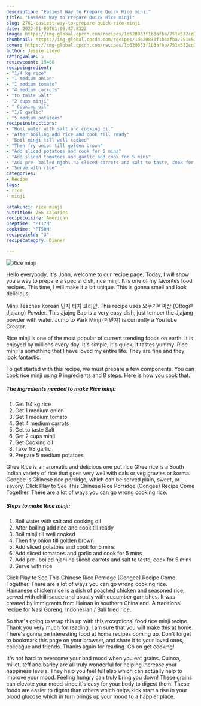 ```yaml
---
description: "Easiest Way to Prepare Quick Rice minji"
title: "Easiest Way to Prepare Quick Rice minji"
slug: 2761-easiest-way-to-prepare-quick-rice-minji
date: 2022-01-09T01:06:47.832Z
image: https://img-global.cpcdn.com/recipes/1d620033f1b3afba/751x532cq70/rice-minji-recipe-main-photo.jpg
thumbnail: https://img-global.cpcdn.com/recipes/1d620033f1b3afba/751x532cq70/rice-minji-recipe-main-photo.jpg
cover: https://img-global.cpcdn.com/recipes/1d620033f1b3afba/751x532cq70/rice-minji-recipe-main-photo.jpg
author: Jessie Lloyd
ratingvalue: 5
reviewcount: 19408
recipeingredient:
- "1/4 kg rice"
- "1 medium onion"
- "1 medium tomato"
- "4 medium carrots"
- "to taste Salt"
- "2 cups minji"
- " Cooking oil"
- "1/8 garlic"
- "5 medium potatoes"
recipeinstructions:
- "Boil water with salt and cooking oil"
- "After boiling add rice and cook till ready"
- "Boil minji till well cooked"
- "Then fry onion till golden brown"
- "Add sliced potatoes and cook for 5 mins"
- "Add sliced tomatoes and garlic and cook for 5 mins"
- "Add pre- boiled njahi na sliced carrots and salt to taste, cook for 5 mins"
- "Serve with rice"
categories:
- Recipe
tags:
- rice
- minji

katakunci: rice minji 
nutrition: 266 calories
recipecuisine: American
preptime: "PT17M"
cooktime: "PT50M"
recipeyield: "3"
recipecategory: Dinner

---
```



![Rice minji](https://img-global.cpcdn.com/recipes/1d620033f1b3afba/751x532cq70/rice-minji-recipe-main-photo.jpg)

Hello everybody, it's John, welcome to our recipe page. Today, I will show you a way to prepare a special dish, rice minji. It is one of my favorites food recipes. This time, I will make it a bit unique. This is gonna smell and look delicious.

Minji Teaches Korean 민지 티치 코리안. This recipe uses 오뚜기® 짜장 (Ottogi® Jjajang) Powder. This Jjajng Bap is a very easy dish, just temper the Jjajang powder with water. Jump to Park Minji (박민지) is currently a YouTube Creator.

Rice minji is one of the most popular of current trending foods on earth. It is enjoyed by millions every day. It's simple, it's quick, it tastes yummy. Rice minji is something that I have loved my entire life. They are fine and they look fantastic.


To get started with this recipe, we must prepare a few components. You can cook rice minji using 9 ingredients and 8 steps. Here is how you cook that.

<!--inarticleads1-->

##### The ingredients needed to make Rice minji:

1. Get 1/4 kg rice
1. Get 1 medium onion
1. Get 1 medium tomato
1. Get 4 medium carrots
1. Get to taste Salt
1. Get 2 cups minji
1. Get  Cooking oil
1. Take 1/8 garlic
1. Prepare 5 medium potatoes


Ghee Rice is an aromatic and delicious one pot rice Ghee rice is a South Indian variety of rice that goes very well with dals or veg gravies or korma. Congee is Chinese rice porridge, which can be served plain, sweet, or savory. Click Play to See This Chinese Rice Porridge (Congee) Recipe Come Together. There are a lot of ways you can go wrong cooking rice. 

<!--inarticleads2-->

##### Steps to make Rice minji:

1. Boil water with salt and cooking oil
1. After boiling add rice and cook till ready
1. Boil minji till well cooked
1. Then fry onion till golden brown
1. Add sliced potatoes and cook for 5 mins
1. Add sliced tomatoes and garlic and cook for 5 mins
1. Add pre- boiled njahi na sliced carrots and salt to taste, cook for 5 mins
1. Serve with rice


Click Play to See This Chinese Rice Porridge (Congee) Recipe Come Together. There are a lot of ways you can go wrong cooking rice. Hainanese chicken rice is a dish of poached chicken and seasoned rice, served with chilli sauce and usually with cucumber garnishes. It was created by immigrants from Hainan in southern China and. A traditional recipe for Nasi Goreng, Indonesian / Bali fried rice. 

So that's going to wrap this up with this exceptional food rice minji recipe. Thank you very much for reading. I am sure that you will make this at home. There's gonna be interesting food at home recipes coming up. Don't forget to bookmark this page on your browser, and share it to your loved ones, colleague and friends. Thanks again for reading. Go on get cooking!

It's not hard to overcome your bad mood when you eat grains. Quinoa, millet, teff and barley are all truly wonderful for helping increase your happiness levels. They help you feel full also which can actually help to improve your mood. Feeling hungry can truly bring you down! These grains can elevate your mood since it's easy for your body to digest them. These foods are easier to digest than others which helps kick start a rise in your blood glucose which in turn brings up your mood to a happier place.
